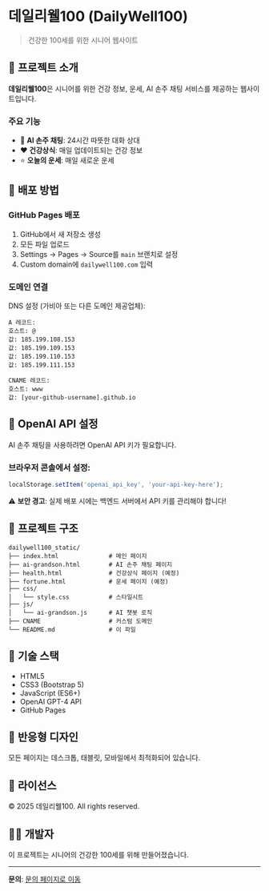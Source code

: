 # 데일리웰100 (DailyWell100)

> 건강한 100세를 위한 시니어 웹사이트

## 🌟 프로젝트 소개

**데일리웰100**은 시니어를 위한 건강 정보, 운세, AI 손주 채팅 서비스를 제공하는 웹사이트입니다.

### 주요 기능

- 🤖 **AI 손주 채팅**: 24시간 따뜻한 대화 상대
- ❤️ **건강상식**: 매일 업데이트되는 건강 정보
- ⭐ **오늘의 운세**: 매일 새로운 운세

## 🚀 배포 방법

### GitHub Pages 배포

1. GitHub에서 새 저장소 생성
2. 모든 파일 업로드
3. Settings → Pages → Source를 `main` 브랜치로 설정
4. Custom domain에 `dailywell100.com` 입력

### 도메인 연결

DNS 설정 (가비아 또는 다른 도메인 제공업체):

```
A 레코드:
호스트: @
값: 185.199.108.153
값: 185.199.109.153
값: 185.199.110.153
값: 185.199.111.153

CNAME 레코드:
호스트: www
값: [your-github-username].github.io
```

## 🔧 OpenAI API 설정

AI 손주 채팅을 사용하려면 OpenAI API 키가 필요합니다.

### 브라우저 콘솔에서 설정:

```javascript
localStorage.setItem('openai_api_key', 'your-api-key-here');
```

⚠️ **보안 경고**: 실제 배포 시에는 백엔드 서버에서 API 키를 관리해야 합니다!

## 📁 프로젝트 구조

```
dailywell100_static/
├── index.html              # 메인 페이지
├── ai-grandson.html        # AI 손주 채팅 페이지
├── health.html             # 건강상식 페이지 (예정)
├── fortune.html            # 운세 페이지 (예정)
├── css/
│   └── style.css           # 스타일시트
├── js/
│   └── ai-grandson.js      # AI 챗봇 로직
├── CNAME                   # 커스텀 도메인
└── README.md               # 이 파일
```

## 🎨 기술 스택

- HTML5
- CSS3 (Bootstrap 5)
- JavaScript (ES6+)
- OpenAI GPT-4 API
- GitHub Pages

## 📱 반응형 디자인

모든 페이지는 데스크톱, 태블릿, 모바일에서 최적화되어 있습니다.

## 📄 라이선스

© 2025 데일리웰100. All rights reserved.

## 👨‍💻 개발자

이 프로젝트는 시니어의 건강한 100세를 위해 만들어졌습니다.

---

**문의**: [문의 페이지로 이동](#)


